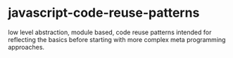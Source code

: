 javascript-code-reuse-patterns
==============================

low level abstraction, module based, code reuse patterns intended for reflecting the basics before starting with more complex meta programming approaches.